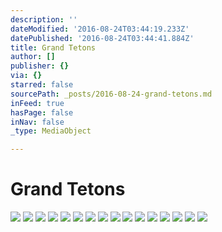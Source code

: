 ```yaml
---
description: ''
dateModified: '2016-08-24T03:44:19.233Z'
datePublished: '2016-08-24T03:44:41.884Z'
title: Grand Tetons
author: []
publisher: {}
via: {}
starred: false
sourcePath: _posts/2016-08-24-grand-tetons.md
inFeed: true
hasPage: false
inNav: false
_type: MediaObject

---
```

# Grand Tetons
![](https://the-grid-user-content.s3-us-west-2.amazonaws.com/bd915de9-92c0-47b8-b6f0-a4951e33c318.jpg)
![](https://the-grid-user-content.s3-us-west-2.amazonaws.com/e0196a68-7609-46b0-ba50-fc297555016f.jpg)
![](https://the-grid-user-content.s3-us-west-2.amazonaws.com/c54b83e9-1e36-43e0-b332-b7b37ecab7b0.jpg)
![](https://the-grid-user-content.s3-us-west-2.amazonaws.com/6d5b1734-32e7-4009-8b9b-363232a2ff10.jpg)
![](https://the-grid-user-content.s3-us-west-2.amazonaws.com/fcbc760d-a257-4faa-b71e-0e77f7c61945.jpg)
![](https://the-grid-user-content.s3-us-west-2.amazonaws.com/b6266e0a-1e00-411d-a10f-bdb6a4bd715a.jpg)
![](https://the-grid-user-content.s3-us-west-2.amazonaws.com/eecae9b2-cdab-4147-a566-b41005e89119.jpg)
![](https://the-grid-user-content.s3-us-west-2.amazonaws.com/8fa4ad83-6632-497e-a47b-a86b4a5a5729.jpg)
![](https://the-grid-user-content.s3-us-west-2.amazonaws.com/27d365e0-2df2-49e2-8ba5-71f956c81039.jpg)
![](https://the-grid-user-content.s3-us-west-2.amazonaws.com/74c024aa-2898-4bd3-ac72-72426cd04ecb.jpg)
![](https://the-grid-user-content.s3-us-west-2.amazonaws.com/1bb43f86-ecf9-40b8-a356-86c93744400f.jpg)
![](https://the-grid-user-content.s3-us-west-2.amazonaws.com/b945721b-e94c-4092-b4e3-4a93b6b4a8cd.jpg)
![](https://the-grid-user-content.s3-us-west-2.amazonaws.com/eab6049c-20ad-4504-939c-277e313c1ed1.jpg)
![](https://the-grid-user-content.s3-us-west-2.amazonaws.com/23b09577-6a49-4fed-9e33-af874785bca8.jpg)
![](https://the-grid-user-content.s3-us-west-2.amazonaws.com/c2b68d3e-195a-49d6-83bc-c32ef4a1c2fb.jpg)
![](https://the-grid-user-content.s3-us-west-2.amazonaws.com/4c813586-d2cf-42cf-8b25-aabb28932d9e.jpg)